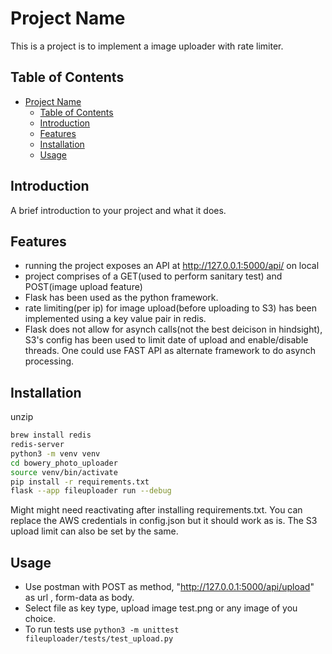 # Project Name

This is a project is to implement a image uploader with rate limiter.
## Table of Contents

- [Project Name](#project-name)
  - [Table of Contents](#table-of-contents)
  - [Introduction](#introduction)
  - [Features](#features)
  - [Installation](#installation)
  - [Usage](#usage)


## Introduction

A brief introduction to your project and what it does.

## Features

- running the project exposes an API at http://127.0.0.1:5000/api/ on local
- project comprises of a GET(used to perform sanitary test) and POST(image upload feature)
- Flask has been used as the python framework.
- rate limiting(per ip) for image upload(before uploading to S3) has been implemented using a key value pair in redis. 
- Flask does not allow for asynch calls(not the best deicison in hindsight), S3's config has been used to limit date of upload and enable/disable threads. One could use FAST API as alternate framework to do asynch processing. 

## Installation
unzip 

```bash
brew install redis
redis-server
python3 -m venv venv
cd bowery_photo_uploader
source venv/bin/activate
pip install -r requirements.txt
flask --app fileuploader run --debug
```

Might might need reactivating after installing requirements.txt.
You can replace the AWS credentials in config.json but it should work as is. 
The S3 upload limit can also be set by the same.


## Usage

- Use postman with POST as method,  "http://127.0.0.1:5000/api/upload" as url ,  form-data as body.
- Select file as key type, upload image test.png or any image of you choice.
- To run tests use  `python3 -m unittest fileuploader/tests/test_upload.py`
